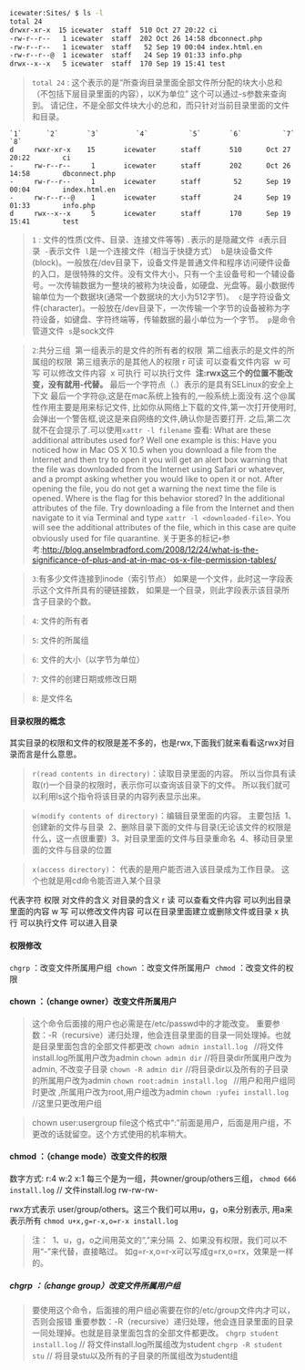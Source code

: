 ```bash
icewater:Sites/ $ ls -l
total 24
drwxr-xr-x  15 icewater  staff  510 Oct 27 20:22 ci
-rw-r--r--   1 icewater  staff  202 Oct 26 14:58 dbconnect.php
-rw-r--r--   1 icewater  staff   52 Sep 19 00:04 index.html.en
-rw-r--r--@  1 icewater  staff   24 Sep 19 01:33 info.php
drwx--x--x   5 icewater  staff  170 Sep 19 15:41 test
```

> `total 24` :
>  这个表示的是“所查询目录里面全部文件所分配的块大小总和（不包括下层目录里面的内容），以K为单位”
>  这个可以通过-s参数来查询到。
>  请记住，不是全部文件块大小的总和，而只针对当前目录里面的文件和目录。

```
`1`      `2`       `3`         `4`          `5`       `6`          `7`             `8`
d     rwxr-xr-x    15       icewater      staff       510      Oct 27 20:22        ci
-     rw-r--r--     1       icewater      staff       202      Oct 26 14:58        dbconnect.php
-     rw-r--r--     1       icewater      staff        52      Sep 19 00:04        index.html.en
-     rw-r--r--@    1       icewater      staff        24      Sep 19 01:33        info.php
d     rwx--x--x     5       icewater      staff       170      Sep 19 15:41        test
```

> `1` : 
> 文件的性质(文件、目录、连接文件等等)
> `.`表示的是隐藏文件 
> `d`表示目录 
> `-`表示文件 
> `l`是一个连接文件（相当于快捷方式） 
> `b`是块设备文件(block)。一般放在/dev目录下，设备文件是普通文件和程序访问硬件设备的入口，是很特殊的文件。没有文件大小，只有一个主设备号和一个辅设备号。一次传输数据为一整块的被称为块设备，如硬盘、光盘等。最小数据传输单位为一个数据块(通常一个数据块的大小为512字节)。 
> `c`是字符设备文件(character)。一般放在/dev目录下，一次传输一个字节的设备被称为字符设备，如键盘、字符终端等，传输数据的最小单位为一个字节。 
> `p`是命令管道文件 
> `s`是sock文件
> 

> `2`:共分三组 
> 第一组表示的是文件的所有者的权限 
> 第二组表示的是文件的所属组的权限 
> 第三组表示的是其他人的权限
> r 可读 可以查看文件内容 
> w 可写 可以修改文件内容 
> x 可执行 可以执行文件 
> **注:rwx这三个的位置不能改变，没有就用-代替。**
> 最后一个字符点（.）表示的是具有SELinux的安全上下文
> 最后一个字符@,这是在mac系统上独有的,一般系统上面没有.这个@属性作用主要是用来标记文件,
> 比如你从网络上下载的文件,第一次打开使用时,会弹出一个警告框,说这是来自网络的文件,确认你是否要打开.
> 之后,第二次就不在会提示了.可以使用`xattr -l filename` 查看:
> What are these additional attributes used for? Well one example is this: 
> Have you noticed how in Mac OS X 10.5 when you download a file from the Internet and then try 
> to open it you will get an alert box warning that the file was downloaded from the Internet 
> using Safari or whatever, and a prompt asking whether you would like to open it or not. 
> After opening the file, you do not get a warning the next time the file is opened. 
> Where is the flag for this behavior stored? In the additional attributes of the file.
> Try downloading a file from the Internet and then navigate to it via Terminal and
> type `xattr -l <downloaded-file>`. You will see the additional attributes of the file, 
> which in this case are quite obviously used for file quarantine.
> 关于更多的标记`+`参考:http://blog.anselmbradford.com/2008/12/24/what-is-the-significance-of-plus-and-at-in-mac-os-x-file-permission-tables/

> `3`:有多少文件连接到inode（索引节点）
> 如果是一个文件，此时这一字段表示这个文件所具有的硬链接数，
> 如果是一个目录，则此字段表示该目录所含子目录的个数。

> `4`: 文件的所有者

> `5`: 文件的所属组

> `6`: 文件的大小（以字节为单位）

> `7`: 文件的创建日期或修改日期
 
> `8`: 是文件名 

#### 目录权限的概念
其实目录的权限和文件的权限是差不多的，也是rwx,下面我们就来看看这rwx对目录而言是什么意思。
> `r(read contents in directory)`：读取目录里面的内容。
> 所以当你具有读取(r)一个目录的权限时，表示你可以查询该目录下的文件。
> 所以我们就可以利用ls这个指令将该目录的内容列表显示出来。

> `w(modify contents of directory)`：编辑目录里面的内容。
> 主要包括 
> 1、创建新的文件与目录 
> 2、删除目录下面的文件与目录(无论该文件的权限是什么，这一点很重要) 
> 3、对目录里面的文件与目录重命名 
> 4、移动目录里面的文件与目录的位置

> `x(access directory)`：
> 代表的是用户能否进入该目录成为工作目录。 这个也就是用cd命令能否进入某个目录

代表字符        权限          对文件的含义              对目录的含义
r               读          可以查看文件内容             可以列出目录里面的内容
w               写          可以修改文件内容             可以在目录里面建立或删除文件或目录
x               执行        可以执行文件                 可以进入目录   

#### 权限修改

`chgrp` ：改变文件所属用户组 
`chown` ：改变文件所属用户 
`chmod` ：改变文件的权限

#### chown ：（change owner）改变文件所属用户
> 这个命令后面接的用户也必需是在/etc/passwd中的才能改变。
> 重要参数：-R（recursive）递归处理，他会连目录里面的目录一同处理掉。也就是目录里面包含的全部文件都更改
`chown admin install.log `               //将文件install.log所属用户改为admin
`chown admin dir`                       //将目录dir所属用户改为admin, 不改变子目录
`chown -R admin dir`                    //将目录dir以及所有的子目录的所属用户改为admin
`chown root:admin install.log `          //用户和用户组同时更改 ,所属用户改为root,用户组改为admin
`chown :yufei install.log`               //这里只更改用户组

> chown user:usergroup file这个格式中“:”前面是用户，后面是用户组，不更改的话就留空。这个方式使用的机率稍大。

#### chmod ：（change mode）改变文件的权限
数字方式: r:4 w:2 x:1
每三个是为一组，共owner/group/others三组，
`chmod 666 install.log`    // 文件install.log rw-rw-rw-

rwx方式表示
user/group/others。这三个我们可以用u，g，o来分别表示, 用a来表示所有
`chmod u+x,g=r-x,o=r-x install.log`
> 注： 
> 1、u，g，o之间用英文的“,”来分隔 
> 2、如果没有权限，我们可以不用“-”来代替，直接略过。
> 如g=r-x,o=r-x可以写成g=rx,o=rx，效果是一样的。

##### chgrp ：（change group）改变文件所属用户组
> 要使用这个命令，后面接的用户组必需要在你的/etc/group文件内才可以，否则会报错
> 重要参数：-R（recursive）递归处理，他会连目录里面的目录一同处理掉。也就是目录里面包含的全部文件都更改。
`chgrp student install.log` // 将文件install.log所属组改为student
`chgrp -R student stu`      // 将目录stu以及所有的子目录的所属组改为student组


